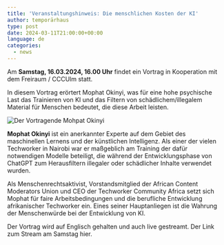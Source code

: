 ```yaml
---
title: 'Veranstaltungshinweis: Die menschlichen Kosten der KI'
author: temporärhaus
type: post
date: 2024-03-11T21:00:00+00:00
language: de
categories:
  - news
---
```

Am **Samstag, 16.03.2024, 16.00 Uhr** findet ein Vortrag in Kooperation mit dem Freiraum / CCCUlm statt.

In diesem Vortrag erörtert Mophat Okinyi, was für eine hohe psychische Last das Trainieren von KI und das Filtern von schädlichem/illegalem Material für Menschen bedeutet, die diese Arbeit leisten.

![Der Vortragende Mohpat Okinyi](/wp-content/uploads/2024/03/speaker-ai.jpg)

**Mophat Okinyi** ist ein anerkannter Experte auf dem Gebiet des maschinellen Lernens und der künstlichen Intelligenz. Als einer der vielen Techworker in Nairobi war er maßgeblich am Training der dafür notwendigen Modelle beteiligt, die während der Entwicklungsphase von ChatGPT zum Herausfiltern illegaler oder schädlicher Inhalte verwendet wurden.

Als Menschenrechtsaktivist, Vorstandsmitglied der African Content Moderators Union und CEO der Techworker Community Africa setzt sich Mophat für faire Arbeitsbedingungen und die berufliche Entwicklung afrikanischer Techworker ein. Eines seiner Hauptanliegen ist die Wahrung der Menschenwürde bei der Entwicklung von KI.

Der Vortrag wird auf Englisch gehalten und auch live gestreamt. Der Link zum Stream am Samstag hier.

